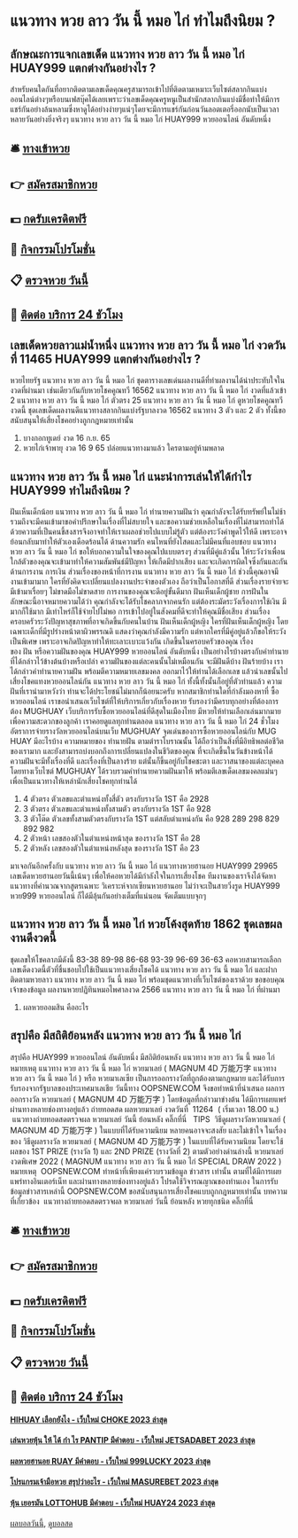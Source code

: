 # แนวทาง หวย ลาว วัน นี้ หมอ ไก่ ทำไมถึงนิยม ?
## ลักษณะการแจกเลขเด็ด แนวทาง หวย ลาว วัน นี้ หมอ ไก่ HUAY999 แตกต่างกันอย่างไร ?
สำหรับคนใดกันที่อยากติดตามเลขเด็ดคุณครูสามารถเข้าไปที่ติดตามเหมาะเว็บไซต์สลากกินแบ่งออนไลน์ต่างๆหรือบนเฟสบุ๊คได้เลยเพราะว่าเลขเด็ดคุณครูหนูเป็นสำนักสลากกินแบ่งมีชื่อทำให้มีการแชร์กันอย่างล้นหลามซึ่งหาดูได้อย่างง่ายๆแน่ๆโดยจะมีการแชร์กันก่อนวันลอตเตอรี่ออกนับเป็นเวลาหลายวันอย่างยิ่งจริงๆ แนวทาง หวย ลาว วัน นี้ หมอ ไก่ HUAY999 หวยออนไลน์ อันดับหนึ่ง

## 🛎 [ทางเข้าหวย](https://bit.ly/3BG5bNw)
## 👉 [สมัครสมาชิกหวย](https://bit.ly/3BG5bNw)
## 💵 [กดรับเครดิตฟรี](https://bit.ly/3C3mvgS)
## 👑 [กิจกรรมโปรโมชั่น](https://bit.ly/3C3mvgS)
## 📋 [ตรวจหวย วันนี้](https://bit.ly/3C3mvgS)
## 📱 [ติดต่อ บริการ 24 ชัวโมง](https://bit.ly/3C3mvgS)

## เลขเด็ดหวยลาวแม่น้ำหนึ่ง แนวทาง หวย ลาว วัน นี้ หมอ ไก่ งวดวันที่ 11465 HUAY999 แตกต่างกันอย่างไร ?
หวยไทยรัฐ แนวทาง หวย ลาว วัน นี้ หมอ ไก่ ชุดตารางเลขเด่นผลงานดีที่ทำผลงานได้น่าประทับใจในงวดที่ผ่านมา เช่นเดียวกันกับหวยโชคคูณทวี 16562 แนวทาง หวย ลาว วัน นี้ หมอ ไก่ งวดที่แล้วเข้า 2 แนวทาง หวย ลาว วัน นี้ หมอ ไก่ ตัวตรง 25 แนวทาง หวย ลาว วัน นี้ หมอ ไก่ ดูหวยโชคคูณทวีงวดนี้ ชุดเลขเด็ดผลงานดีแนวทางสลากกินแบ่งรัฐบาลงวด 16562 แนวทาง 3 ตัว และ 2 ตัว ทั้งนี้ขอสนับสนุนให้เสี่ยงโชคอย่างถูกกฎหมายเท่านั้น
1. บางกอกทูเดย์ งวด 16 ก.ย. 65
2. หวยไก่เจ้าพายุ งวด 16 9 65 ปล่อยแนวทางมาแล้ว ใครตามอยู่ห้ามพลาด

## แนวทาง หวย ลาว วัน นี้ หมอ ไก่ แนะนำการเล่นให้ได้กำไร HUAY999 ทำไมถึงนิยม ?
ฝันเห็นเด็กน้อย แนวทาง หวย ลาว วัน นี้ หมอ ไก่ ทำนายความฝันว่า คุณกำลังจะได้รับทรัพย์ในไม่ช้า รวมถึงจะมีคนเข้ามาขอคำปรึกษาในเรื่องที่ไม่สบายใจ และขอความช่วยเหลือในเรื่องที่ไม่สามารถทำได้ ด้วยความที่เป็นคนขึ้สงสารจึงอาจทำให้เราเผลอช่วยไปแบบไม่รู้ตัว แต่ต้องระวังคำพูดไว้ให้ดี เพราะอาจย้อนกลับมาทำให้ตัวเองเดือดร้อนได้
ด้านความรัก คนไหนที่ยังโสดและไม่มีคนที่แอบชอบ แนวทาง หวย ลาว วัน นี้ หมอ ไก่ ขอให้บอกความในใจของคุณไปแบบตรงๆ ส่วนที่มีคู่แล้วนั้น ให้ระวังว่าเพื่อนใกล้ตัวของคุณจะเข้ามาทำให้ความสัมพันธ์มีปัญหา ให้เกืดมีปากเสียง และจะเกิดการผิดใจซึ่งกันและกัน
ด้านการงาน การเงิน ส่วนเรื่องของหน้าที่การงาน แนวทาง หวย ลาว วัน นี้ หมอ ไก่ ช่วงนี้คุณอาจมีงานเข้ามามาก ใครที่ยังคิดจะเปลี่ยนแปลงงานประจำของตัวเอง ถือว่าเป็นโอกาสที่ดี ส่วนเรื่องรายจ่ายจะมีเข้ามาเรื่อยๆ ไม่ขาดมือไม่ขาดสาย การงานของคุณจะดีอยู่ขั้นดีมาก
ฝันเห็นเด็กผู้ชาย
การฝันในลักษณะนี้อาจหมายความได้ว่า คุณกำลังจะได้รับโชคลาภจากคนรัก แต่ต้องระมัดระวังเรื่องการใช้เงิน มีมากก็ใช้มาก มีเท่าไหร่ก็ใช้จ่ายไปไม่พอ การเข้าไปอยู่ในสังคมที่ดีจะทำให้คุณมีชื่อเสียง ส่วนเรื่องครอบครัวระวังปัญหาสุขภาพที่อาจเกิดขึ้นกับคนในบ้าน
ฝันเห็นเด็กผู้หญิง
ใครที่ฝันเห็นเด็กผู้หญิง โดยเฉพาะเด็กที่มีรูปร่างหน้าตาผิวพรรณดิ แสดงว่าคุณกำลังมีความรัก แต่หากใครที่มีคู่อยู่แล้วก็ขอให้ระวังเป็นพิเศษ เพราะอาจเกิดปัญหาทำให้ทะเลาะเบาะแว้งกัน เกิดขึ้นในครอบครัวของคุณ
เรื่องของ ฝัน หรือความฝันของคุณ HUAY999 หวยออนไลน์ อันดับหนึ่ง เป็นอย่างไรบ้างตรงกับคำทำนายที่ได้กล่าวไว้ข้างต้นบ้างหรือเปล่า ความฝันของแต่ละคนนั้นไม่เหมือนกัน จะมีฝันดีบ้าง ฝันร้ายบ้าง เราได้กล่าวคำทำนายความฝัน พร้อมตีความหมายเลขมงคล ออกมาไว้ให้ท่านได้เลือกเลข แล้วนำเลขนั้นไปเสี่ยงโชคแทงหวยออนไลน์กัน แนวทาง หวย ลาว วัน นี้ หมอ ไก่ ทั้งนี้ทั้งนั้นก็อยู่ที่ตัวท่านแล้ว ความฝันที่เรานำมาหวังว่า ท่านจะได้ประโยชน์ไม่มากก็น้อยนะครับ
หากสมาชิกท่านใดที่กำลังมองหาที่ ซื้อหวยออนไลน์ เราขอนำเสนอเว็บไซต์ที่ให้บริการเกี่ยวกับเรื่องหวย รับรองว่ามีครบทุกอย่างที่ต้องการต้อง MUGHUAY เว็บบริการรับซื้อหวยออนไลน์ที่ดีสุดในเมืองไทย มีหวยให้ท่านเลือกเล่นมากมาย เพื่อความสะดวกของลูกค้า เราคอยดูแลทุกท่านตลอด แนวทาง หวย ลาว วัน นี้ หมอ ไก่ 24 ชั่วโมง
อัตราการจ่ายรางวัลหวยออนไลน์บนเว็บ MUGHUAY
จุดเด่นของการซื้อหวยออนไลน์กับ MUG HUAY มีอะไรบ้าง
ความหมายของ ทำนายฝัน ตามตำราโบราณนั้น ได้ถือว่าเป็นสิ่งที่มีอิทธิพลต่อชีวิตของเรามาก และยังสามารถบ่งบอกถึงการเปลี่ยนแปลงในชีวิตของคุณ ที่จะเกิดขึ้นในวันข้างหน้าได้ ความฝันจะมีทั้งเรื่องที่ดี และเรื่องที่เป็นลางร้าย แต่นั้นก็ขึ้นอยู่กับโชคชะตา และวาสนาของแต่ละบุคคล โดยทางเว็บไซต์ MUGHUAY ได้รวบรวมคำทำนายความฝันมาให้ พร้อมตีเลขเด็ดเลขมงคลแม่นๆ เพื่อเป็นแนวทางให้เหล่านักเสี่ยงโชคทุกท่านได้
1. 4 ตัวตรง ตัวเลขและตำแหน่งทั้งสี่ตัว ตรงกับรางวัล 1ST คือ 2928
2. 3 ตัวตรง ตัวเลขและตำแหน่งทั้งสามตัว ตรงกับรางวัล 1ST คือ 928
3. 3 ตัวโต๊ด ตัวเลขทั้งสามตัวตรงกับรางวัล 1ST แต่สลับตำแหน่งกัน คือ 928 289 298 829 892 982
4. 2 ตัวหน้า เลขสองตัวในตำแหน่งหน้าสุด ของรางวัล 1ST คือ 28
5. 2 ตัวหลัง เลขสองตัวในตำแหน่งหลังสุด ของรางวัล 1ST คือ 23

มาเจอกันอีกครั้งกับ แนวทาง หวย ลาว วัน นี้ หมอ ไก่ แนวทางหวยฮานอย HUAY999 29965 เลขเด็ดหวยฮานอยวันนี้เน้นๆ เพื่อให้คอหวยได้มีกำลังใจในการเสี่ยงโชค ทีมงานของเราจึงได้จัดหาแนวทางที่คำนวณจากสูตรเฉพาะ วิเคราะห์จากเซียนหวยฮานอย ไม่ว่าจะเป็นสายวิ่งรูด HUAY999 หวย999 หวยออนไลน์ ก็ได้มีลุ้นกันอย่างเต็มที่แน่นอน จัดเต็มแบบจุกๆ

## แนวทาง หวย ลาว วัน นี้ หมอ ไก่ หวยโค้งสุดท้าย 1862 ชุดเลขผลงานดีงวดนี้
ชุดเลขให้โชคลาภมีดังนี้
83-38
89-98
86-68
93-39
96-69
36-63
คอหวยสามารถเลือกเลขเด็ดงวดนี้ตัวที่ชื่นชอบไปใช้เป็นแนวทางเสี่ยงโชคได้ แนวทาง หวย ลาว วัน นี้ หมอ ไก่ และฝากติดตามหวยลาว แนวทาง หวย ลาว วัน นี้ หมอ ไก่ พร้อมชุดแนวทางที่เว็บไซต์ของเราด้วย
ขอขอบคุณเจ้าของข้อมูล
ผลงานหวยปฏิทินหมอไพศาลงวด 2566 แนวทาง หวย ลาว วัน นี้ หมอ ไก่ ที่ผ่านมา

1. ผลหวยออมสิน คืออะไร

## สรุปคือ มีสถิติย้อนหลัง แนวทาง หวย ลาว วัน นี้ หมอ ไก่
สรุปคือ HUAY999 หวยออนไลน์ อันดับหนึ่ง มีสถิติย้อนหลัง แนวทาง หวย ลาว วัน นี้ หมอ ไก่ หมายเหตุ แนวทาง หวย ลาว วัน นี้ หมอ ไก่ หวยมาเลย์ ( MAGNUM 4D 万能万字 แนวทาง หวย ลาว วัน นี้ หมอ ไก่ ) หรือ หวยมาเลเซีย เป็นการออกรางวัลที่ถูกต้องตามกฎหมาย และได้รับการรับรองจากรัฐบาลของประเทศมาเลเชีย
วันนี้ทาง OOPSNEW.COM จึงขอทำหน้าที่นำเสนอ ผลการออกรางวัล หวยมาเลย์ ( MAGNUM 4D 万能万字 ) โดยข้อมูลที่กล่าวมาข่างต้น ได้มีการเผยแพร่ผ่านทางหลายช่องทางอยู่แล้ว
ถ่ายทอดสด ผลหวยมาเลย์ งวดวันที่  11264  ( เริ่มเวลา 18.00 น.)
 แนวทางถ่ายทอดสดตรวจผล หวยมาเลย์ วันนี้ ย้อนหลัง คลิ๊กที่นี่  
TIPS  วิธีดูผลรางวัลหวยมาเลย์ ( MAGNUM 4D 万能万字 ) ในแบบที่ได้รับความนิยม
หลายคนอาจจะสงสัย และไม่เข้าใจ ในเรื่องของ วิธีดูผลรางวัล หวยมาเลย์ ( MAGNUM 4D 万能万字 ) ในแบบที่ได้รับความนิยม โดยจะใช้ผลของ 1ST PRIZE (รางวัล 1) และ 2ND PRIZE (รางวัลที่ 2) ตามตัวอย่างด่านล่างนี้
หวยมาเลย์งวดพิเศษ 2022 ( MAGNUM แนวทาง หวย ลาว วัน นี้ หมอ ไก่ SPECIAL DRAW 2022 )
หมายเหตุ  OOPSNEW.COM ทำหน้าที่เพียงแค่รวบรวมข้อมูล ข่าวสาร เท่านั้น ตามที่ได้มีการเผยแพร่ทางอินเตอร์เน็ท และผ่านทางหลายช่องทางอยู่แล้ว โปรดใช้วิจารณญาณของท่านเอง ในการรับข้อมูลข่าวสารเหล่านี้ OOPSNEW.COM ขอสนับสนุนการเสี่ยงโชคแบบถูกกฎหมายเท่านั้น
บทความที่เกี่ยวข้อง
 แนวทางถ่ายทอดสดตรวจผล หวยมาเลย์ วันนี้ ย้อนหลัง หวยทุกชนิด คลิ๊กที่นี่  

## 🛎 [ทางเข้าหวย](https://bit.ly/3BG5bNw)
## 👉 [สมัครสมาชิกหวย](https://bit.ly/3BG5bNw)
## 💵 [กดรับเครดิตฟรี](https://bit.ly/3C3mvgS)
## 👑 [กิจกรรมโปรโมชั่น](https://bit.ly/3C3mvgS)
## 📋 [ตรวจหวย วันนี้](https://bit.ly/3C3mvgS)
## 📱 [ติดต่อ บริการ 24 ชัวโมง](https://bit.ly/3C3mvgS)

#### [HIHUAY เลือกยังไง - เว็บใหม่ CHOKE 2023 ล่าสุด](https://atom.io/themes/hihuay%20เลือกยังไง%20-%20เว็บใหม่%20choke%202023%20ล่าสุด)
#### [เล่นหวยหุ้น ให้ ได้ กํา ไร PANTIP มีคำตอบ - เว็บใหม่ JETSADABET 2023 ล่าสุด](https://atom.io/themes/เล่นหวยหุ้น%20ให้%20ได้%20กํา%20ไร%20pantip%20มีคำตอบ%20-%20เว็บใหม่%20jetsadabet%202023%20ล่าสุด)
#### [ผลหวยฮานอย RUAY มีคำตอบ - เว็บใหม่ 999LUCKY 2023 ล่าสุด](https://atom.io/themes/ผลหวยฮานอย%20ruay%20มีคำตอบ%20-%20เว็บใหม่%20999lucky%202023%20ล่าสุด)
#### [โปรแกรมเจ้ามือหวย สรุปว่าอะไร - เว็บใหม่ MASUREBET 2023 ล่าสุด](https://atom.io/themes/โปรแกรมเจ้ามือหวย%20สรุปว่าอะไร%20-%20เว็บใหม่%20masurebet%202023%20ล่าสุด)
#### [หุ้น เยอรมัน LOTTOHUB มีคำตอบ - เว็บใหม่ HUAY24 2023 ล่าสุด](https://atom.io/themes/หุ้น%20เยอรมัน%20lottohub%20มีคำตอบ%20-%20เว็บใหม่%20huay24%202023%20ล่าสุด)

[ผลบอลวันนี้](https://siamsport.tv "ผลบอลวันนี้"), [ดูบอลสด](https://siamsport.tv/ดูบอลสด "ดูบอลสด")